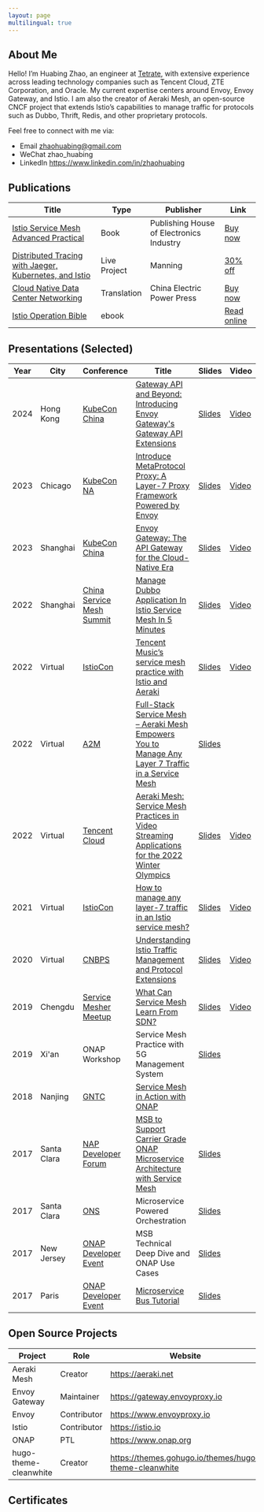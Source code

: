 ```yaml
---
layout: page
multilingual: true
---
```


## About Me
Hello! I’m Huabing Zhao, an engineer at [Tetrate](https://tetrate.io), with extensive experience across leading technology companies such as Tencent Cloud, ZTE Corporation, and Oracle. My current expertise centers around Envoy, Envoy Gateway, and Istio. I am also the creator of Aeraki Mesh, an open-source CNCF project that extends Istio’s capabilities to manage traffic for protocols such as Dubbo, Thrift, Redis, and other proprietary protocols.

Feel free to connect with me via:

* Email zhaohuabing@gmail.com
* WeChat zhao_huabing
* LinkedIn https://www.linkedin.com/in/zhaohuabing

## Publications
| Title       |Type        |Publisher   |Link        |
| ----------- |----------- |----------- |----------- |
|[Istio Service Mesh Advanced Practical](https://www.zhaohuabing.com/post/2021-08-26-istio-handbook/)|Book|Publishing House of Electronics Industry|[Buy now](https://item.jd.com/13200745.html)|
|[Distributed Tracing with Jaeger, Kubernetes, and Istio](https://www.zhaohuabing.com/post/2021-09-08-distributed-tracing-with-jaeger-kubernetes-and-istio/)|Live Project|Manning|[30% off](https://www.manning.com/liveprojectseries/distributed-tracing-ser)|
|[Cloud Native Data Center Networking](https://zhaohuabing.com/post/2021-08-27-cloud-native-data-center)|Translation|China Electric Power Press|[Buy now](https://item.jd.com/12929975.html)|
|[Istio Operation Bible](http://localhost:1313/post/2021-10-08-istio-operation-bible/)|ebook||[Read online](https://istio-operation-bible.aeraki.net/)|


## Presentations (Selected)
|Year         |City        |Conference  | Title      |Slides      |Video       |
| ----------- |----------- |----------- |----------- |----------- |----------- |
|2024|Hong Kong|[KubeCon China](https://kccncossaidevchn2024.sched.com/event/1eYcX/gateway-api-and-beyond-introducing-envoy-gateways-gateway-api-extensions-jie-api-daeptao-envoyjie-zha-jie-api-huabing-zhao-tetrate)|[Gateway API and Beyond: Introducing Envoy Gateway's Gateway API Extensions](https://www.zhaohuabing.com/post/2024-08-31-introducing-envoy-gateways-gateway-api-extensions/)|[Slides](https://static.sched.com/hosted_files/kccncossaidevchn2024/2b/Gateway%20API%20and%20Beyond_%20Introducing%20Envoy%20Gateway%27s%20Gateway%20API%20Extensions.pptx.pdf?_gl=1*17q8fyt*_gcl_au*MTE3NzMxNDg4My4xNzI1NTkwMDI1*FPAU*MTE3NzMxNDg4My4xNzI1NTkwMDI1)|[Video](https://www.youtube.com/watch?v=qH2byF7SDO8)|
|2023|Chicago|[KubeCon NA](https://colocatedeventsna2023.sched.com/event/1Rj2s/introduce-metaprotocol-proxy-a-layer-7-proxy-framework-powered-by-envoy-huabing-zhao-tetrate)|[ Introduce MetaProtocol Proxy: A Layer-7 Proxy Framework Powered by Envoy](https://www.zhaohuabing.com/post/2023-11-16-kubecon-na-metaprotocol/)|[Slides](https://zhaohuabing.com/slides/MetaProtoclProxy.pdf)|[Video](https://www.bilibili.com/video/BV1JC4y1m71j)|
|2023|Shanghai|[KubeCon China](https://www.lfasiallc.com/kubecon-cloudnativecon-open-source-summit-china/program/schedule/)|[Envoy Gateway: The API Gateway for the Cloud-Native Era](https://www.zhaohuabing.com/post/2023-11-01-kubecon-shanghai-2023-envoy-gateway-the-api-gateway-in-the-cloud-native-era/)|[Slides](https://zhaohuabing.com/slides/kubecon-envoy-gateway-the-API-Gateway-in-the-Cloud-Native-Era.pdf)|[Video](https://www.bilibili.com/video/BV15G411y7hP)|
|2022|Shanghai|[China Service Mesh Summit](https://jimmysong.io/notice/service-mesh-summit-2022/)|[Manage Dubbo Application In Istio Service Mesh In 5 Minutes](https://www.zhaohuabing.com/post/2022-09-26-servicemesh-summit2022-dubbo-aeraki-mesh/)|[Slides](https://zhaohuabing.com/web-slides/manage-dubbo-in-istio-in-5-minutes/)|[Video](https://www.bilibili.com/video/BV1oe4y167kz/?zw&vd_source=13de6a5e7f290572ee6b115b44a424f2)|
|2022|Virtual|[IstioCon](https://events.istio.io/istiocon-2022)|[Tencent Music’s service mesh practice with Istio and Aeraki](https://events.istio.io/istiocon-2022/sessions/tencent-music-aeraki/)|[Slides](/slides/tencent-music-service-mesh-practice-with-istio-and-aeraki.pdf)|[Video](https://www.youtube.com/watch?v=6t_yPsq4Pi4)|
|2022|Virtual|[A2M](https://a2m.msup.com.cn/course?aid=2699&cid=15382)|[Full-Stack Service Mesh – Aeraki Mesh Empowers You to Manage Any Layer 7 Traffic in a Service Mesh](https://a2m.msup.com.cn/course?aid=2699&cid=15382)|[Slides](/slides/full-stack-service-mesh-a2m-20220422.pdf)||
|2022|Virtual|[Tencent Cloud](https://cloud.tencent.com/developer/salon/live-1403)| [Aeraki Mesh: Service Mesh Practices in Video Streaming Applications for the 2022 Winter Olympics](https://mp.weixin.qq.com/s/zp9q99mGyH2VD9Dij2owWg) | [Slides](http://localhost:1313/img/2022-03-30-aeraki-mesh-winter-olympics-practice/slides.pdf)|[Video](https://youtu.be/uXxatQTKzW8)|
|2021|Virtual|[IstioCon](https://events.istio.io/istiocon-2021/)| [How to manage any layer-7 traffic in an Istio service mesh?](https://events.istio.io/istiocon-2021/sessions/how-to-manage-any-layer-7-traffic-in-an-istio-service-mesh/) | [Slides](/slides/how-to-manage-any-layer-7-traffic-in-istio.pdf)|[Video](https://www.youtube.com/watch?v=sBS4utF68d8)|
|2020|Virtual|[CNBPS](https://www.cnbpa.org/)|[Understanding Istio Traffic Management and Protocol Extensions](https://cloud.tencent.com/developer/article/1723804)|[Slides](/slides/cnbps2020-istio-aeraki.pdf)|[Video](https://www.youtube.com/watch?v=lB5d4qbZqzU)|
|2019|Chengdu|[Service Mesher Meetup](https://cloudnative.to/blog/service-mesh-meetup-chengdu-20191028/)|[What Can Service Mesh Learn From SDN?](https://cloudnative.to/blog/service-mesh-meetup-chengdu-20191028/)|[Slides](/slides/what-can-service-mesh-learn-from-sdn-servicemesher-meetup-20191026.pdf)|[Video](https://youtu.be/nGkxp-2OsKg)|
|2019|Xi'an|ONAP Workshop|Service Mesh Practice with 5G Management System|[Slides](/slides/service-mesh-practice-with-5g-management-system-lfn.pdf)|
|2018|Nanjing|[GNTC](https://www.bagevent.com/event/1624048?aId=)|[Service Mesh in Action with ONAP](https://www.sdnlab.com/22596.html)|
|2017|Santa Clara|[NAP Developer Forum](https://wiki.onap.org/display/DW/ONAP+Beijing+Release+Developer+Forum%2C+Dec.+11-13%2C+2017%2C+Santa+Clara%2C+CA+US)|[MSB to Support Carrier Grade ONAP Microservice Architecture with Service Mesh](https://onapbeijing2017.sched.com/event/D5q2)|[Slides](https://wiki.onap.org/display/DW/MSB+Service+Mesh+Planning?preview=%2F20873876%2F20873874%2FMSB+to+Support+Carrier+Grade+ONAP+Microservice+Architecture+with+Service+Mesh.pdf)|
|2017|Santa Clara|[ONS](https://wiki.onap.org/display/DW/ONAP@ONS2017)|Microservice Powered Orchestration|[Slides](https://wiki.onap.org/display/DW/ONAP@ONS2017?preview=%2F3245268%2F3245309%2FMicroservice+Powered+Orchestration+Architecture.pdf)|
|2017|New Jersey|[ONAP Developer Event](https://wiki.onap.org/display/DW/ONAP+Project+Developer+Event%3A+May+2+-+5%2C+2017%2C+Middletown%2C+NJ%2C+USA)|MSB Technical Deep Dive and ONAP Use Cases|[Slides](https://www.slideshare.net/HuabingZhao/msb-depp-dive/)|
|2017|Paris|[ONAP Developer Event](https://wiki.onap.org/display/DW/ONAP+Developer+Event+September+25-28%2C+2017%2C+Paris-Saclay%2C+France)|[Microservice Bus Tutorial](https://wiki.onap.org/display/DW/September+26-28+Topics#September2628Topics-M2)|[Slides](https://www.slideshare.net/HuabingZhao/microservice-bus-tutorial)|

## Open Source Projects
|Project       |Role        |  Website   | GitHub     |
| ------------ |----------- |----------- |----------- |
| Aeraki Mesh  | Creator    | https://aeraki.net  | http://github.com/aeraki-mesh |
| Envoy Gateway| Maintainer| https://gateway.envoyproxy.io |https://github.com/envoyproxy/gateway|
| Envoy        | Contributor| https://www.envoyproxy.io |https://github.com/envoyproxy/envoy|
| Istio        | Contributor| https://istio.io    | https://github.com/istio/istio|
| ONAP         | PTL        | https://www.onap.org||
| hugo-theme-cleanwhite | Creator    | https://themes.gohugo.io/themes/hugo-theme-cleanwhite  | https://github.com/zhaohuabing/hugo-theme-cleanwhite |

## Certificates

<div data-iframe-width="150" data-iframe-height="270" data-share-badge-id="6cb590b5-d2f6-42a1-9e2e-a8141624b718" data-share-badge-host="https://www.credly.com"></div><script type="text/javascript" async src="//cdn.credly.com/assets/utilities/embed.js"></script>

<div data-iframe-width="150" data-iframe-height="270" data-share-badge-id="08f232fa-30de-46bf-becb-a7e4ab85ef79" data-share-badge-host="https://www.credly.com"></div><script type="text/javascript" async src="//cdn.credly.com/assets/utilities/embed.js"></script>

<div data-iframe-width="150" data-iframe-height="270" data-share-badge-id="edf1a5de-202c-49e7-9762-f3e6f5ff1b38" data-share-badge-host="https://www.credly.com"></div><script type="text/javascript" async src="//cdn.credly.com/assets/utilities/embed.js"></script>

<div data-iframe-width="150" data-iframe-height="270" data-share-badge-id="86fbba51-17d8-4718-b6d8-3b8bff7c7377" data-share-badge-host="https://www.credly.com"></div><script type="text/javascript" async src="//cdn.credly.com/assets/utilities/embed.js"></script>

